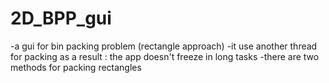 # 2D_BPP_gui
  -a gui for bin packing problem (rectangle approach)
  -it use another thread for packing as a result : the app doesn't freeze in long tasks
  -there are two methods for packing rectangles
